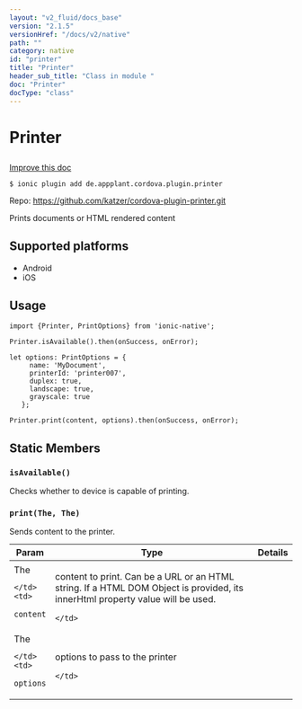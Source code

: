 ```yaml
---
layout: "v2_fluid/docs_base"
version: "2.1.5"
versionHref: "/docs/v2/native"
path: ""
category: native
id: "printer"
title: "Printer"
header_sub_title: "Class in module "
doc: "Printer"
docType: "class"
---
```








<h1 class="api-title">
  
  Printer
  

  

  

</h1>

<a class="improve-v2-docs" href="http://github.com/driftyco/ionic-native/edit/master/src/plugins/printer.ts#L41">
  Improve this doc
</a>



<!-- decorators -->


<pre><code>$ ionic plugin add de.appplant.cordova.plugin.printer</code></pre>
<p>Repo:
  <a href="https://github.com/katzer/cordova-plugin-printer.git">
    https://github.com/katzer/cordova-plugin-printer.git
  </a>
</p>

<!-- description -->

<p>Prints documents or HTML rendered content</p>


<!-- @platforms tag -->
<h2>Supported platforms</h2>

<ul>
  <li>Android</li><li>iOS</li>
</ul>

<!-- @platforms tag end -->


<!-- @usage tag -->

<h2>Usage</h2>

<pre><code class="lang-typescript">import {Printer, PrintOptions} from &#39;ionic-native&#39;;

Printer.isAvailable().then(onSuccess, onError);

let options: PrintOptions = {
     name: &#39;MyDocument&#39;,
     printerId: &#39;printer007&#39;,
     duplex: true,
     landscape: true,
     grayscale: true
   };

Printer.print(content, options).then(onSuccess, onError);
</code></pre>




<!-- @property tags -->


<h2>Static Members</h2>

<div id="isAvailable"></div>
<h3><code>isAvailable()</code>
  
</h3>


Checks whether to device is capable of printing.










<div id="print"></div>
<h3><code>print(The,&nbsp;The)</code>
  
</h3>


Sends content to the printer.


<table class="table param-table" style="margin:0;">
  <thead>
  <tr>
    <th>Param</th>
    <th>Type</th>
    <th>Details</th>
  </tr>
  </thead>
  <tbody>
  
  <tr>
    <td>
      The
      
      
    </td>
    <td>
      
<code>content</code>
    </td>
    <td>
      <p>content to print. Can be a URL or an HTML string. If a HTML DOM Object is provided, its innerHtml property value will be used.</p>

      
    </td>
  </tr>
  
  <tr>
    <td>
      The
      
      
    </td>
    <td>
      
<code>options</code>
    </td>
    <td>
      <p>options to pass to the printer</p>

      
    </td>
  </tr>
  
  </tbody>
</table>








<!-- methods on the class -->



<!-- other classes -->

<!-- end other classes -->

<!-- interfaces -->

<!-- end interfaces -->

<!-- related link --><!-- end content block -->


<!-- end body block -->

